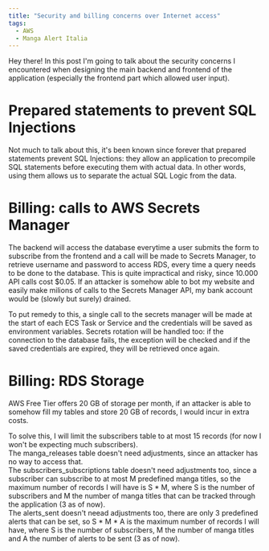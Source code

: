 ```yaml
---
title: "Security and billing concerns over Internet access"
tags:
  - AWS
  - Manga Alert Italia
---
```


Hey there! In this post I'm going to talk about the security concerns I encountered when designing the main backend and frontend of the application (especially the frontend part which allowed user input). 

# Prepared statements to prevent SQL Injections
Not much to talk about this, it's been known since forever that prepared statements prevent SQL Injections: they allow an application to precompile SQL statements before executing them with actual data. In other words, using them allows us to separate the actual SQL Logic from the data. 

# Billing: calls to AWS Secrets Manager
The backend will access the database everytime a user submits the form to subscribe from the frontend and a call will be made to Secrets Manager, to retrieve username and password to access RDS, every time a query needs to be done to the database. This is quite impractical and risky, since 10.000 API calls cost $0.05. If an attacker is somehow able to bot my website and easily make milions of calls to the Secrets Manager API, my bank account would be (slowly but surely) drained.    

To put remedy to this, a single call to the secrets manager will be made at the start of each ECS Task or Service and the credentials will be saved as environment variables. Secrets rotation will be handled too: if the connection to the database fails, the exception will be checked and if the saved credentials are expired, they will be retrieved once again. 

# Billing: RDS Storage
AWS Free Tier offers 20 GB of storage per month, if an attacker is able to somehow fill my tables and store 20 GB of records, I would incur in extra costs.   

To solve this, I will limit the subscribers table to at most 15 records (for now I won't be expecting much subscribers).   
The manga_releases table doesn't need adjustments, since an attacker has no way to access that.  
The subscribers_subscriptions table doesn't need adjustments too, since a subscriber can subscribe to at most M predefined manga titles, so the maximum number of records I will have is S * M, where S is the number of subscribers and M the number of manga titles that can be tracked through the application (3 as of now).   
The alerts_sent doesn't neead adjustments too, there are only 3 predefined alerts that can be set, so S * M * A is the maximum number of records I will have, where S is the number of subscribers, M the number of manga titles and A the number of alerts to be sent (3 as of now). 




